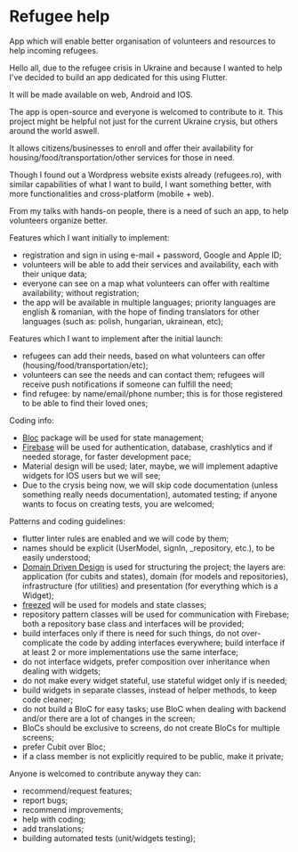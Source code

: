 # Refugee help
App which will enable better organisation of volunteers and resources to help incoming refugees.  

Hello all, due to the refugee crisis in Ukraine and because I wanted to help I've decided to build an app dedicated for this using Flutter.  

It will be made available on web, Android and IOS.  

The app is open-source and everyone is welcomed to contribute to it. 
This project might be helpful not just for the current Ukraine crysis, but others around the world aswell.  

It allows citizens/businesses to enroll and offer their availability for housing/food/transportation/other services for those in need.  

Though I found out a Wordpress website exists already (refugees.ro), with similar capabilities of what I want to build, I want something better, with more functionalities and cross-platform (mobile + web).   

From my talks with hands-on people, there is a need of such an app, to help volunteers organize better.   

Features which I want initially to implement:  
- registration and sign in using e-mail + password, Google and Apple ID;  
- volunteers will be able to add their services and availability, each with their unique data;  
- everyone can see on a map what volunteers can offer with realtime availability; without registration;  
- the app will be available in multiple languages; priority languages are english & romanian, with the hope of finding translators for other languages (such as: polish, hungarian, ukrainean, etc);  

Features which I want to implement after the initial launch:  
- refugees can add their needs, based on what volunteers can offer (housing/food/transportation/etc);  
- volunteers can see the needs and can contact them; refugees will receive push notifications if someone can fulfill the need;  
- find refugee: by name/email/phone number; this is for those registered to be able to find their loved ones;  

Coding info:
- [Bloc](https://pub.dev/packages/flutter_bloc) package will be used for state management;  
- [Firebase](https://firebase.flutter.dev/) will be used for authentication, database, crashlytics and if needed storage, for faster development pace;  
- Material design will be used; later, maybe, we will implement adaptive widgets for IOS users but we will see;   
- Due to the crysis being now, we will skip code documentation (unless something really needs documentation), automated testing; if anyone wants to focus on creating tests, you are welcomed;  

Patterns and coding guidelines:
- flutter linter rules are enabled and we will code by them;  
- names should be explicit (UserModel, signIn, _repository, etc.), to be easily understood;   
- [Domain Driven Design](https://resocoder.com/2020/03/09/flutter-firebase-ddd-course-1-domain-driven-design-principles/) is used for structuring the project; the layers are: application (for cubits and states), domain (for models and repositories), infrastructure (for utilities) and presentation (for everything which is a Widget);  
- [freezed](https://pub.dev/packages/freezed) will be used for models and state classes;  
- repository pattern classes will be used for communication with Firebase; both a repository base class and interfaces will be provided;  
- build interfaces only if there is need for such things, do not over-complicate the code by adding interfaces everywhere; build interface if at least 2 or more implementations use the same interface;  
- do not interface widgets, prefer composition over inheritance when dealing with widgets;  
- do not make every widget stateful, use stateful widget only if is needed;  
- build widgets in separate classes, instead of helper methods, to keep code cleaner;  
- do not build a BloC for easy tasks; use BloC when dealing with backend and/or there are a lot of changes in the screen;  
- BloCs should be exclusive to screens, do not create BloCs for multiple screens;
- prefer Cubit over Bloc;  
- if a class member is not explicitly required to be public, make it private;  

Anyone is welcomed to contribute anyway they can:
- recommend/request features;
- report bugs;
- recommend improvements;
- help with coding;
- add translations;
- building automated tests (unit/widgets testing);
